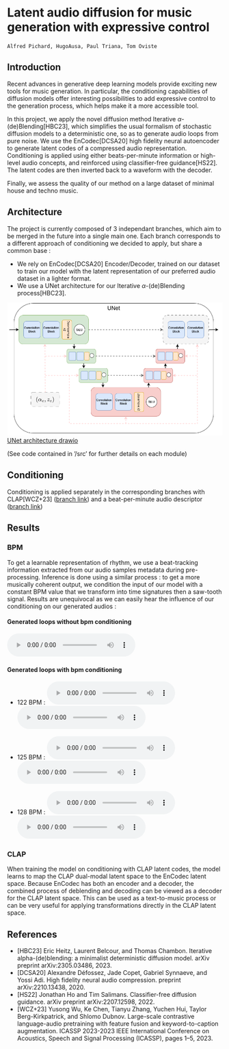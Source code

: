 # Latent audio diffusion for music generation with expressive control
    Alfred Pichard, HugoAusa, Paul Triana, Tom Oviste

## Introduction
Recent advances in generative deep learning models provide exciting new tools for music generation. In particular, the conditioning capabilities of diffusion models offer interesting possibilities to add expressive control to the generation process, which helps make it a more accessible tool. 

In this project, we apply the novel diffusion method Iterative $\alpha$-(de)Blending[HBC23], which simplifies the usual formalism of stochastic diffusion models to a deterministic one, so as to generate audio loops from pure noise. We use the EnCodec[DCSA20] high fidelity neural autoencoder to generate latent codes of a compressed audio representation. Conditioning is applied using either beats-per-minute information or high-level audio concepts, and reinforced using classifier-free guidance[HS22]. The latent codes are then inverted back to a waveform with the decoder. 

Finally, we assess the quality of our method on a large dataset of minimal house and techno music.

## Architecture
The project is currently composed of 3 independant branches, which aim to be merged in the future into a single main one. Each branch corresponds to a different approach of conditioning we decided to apply, but share a common base :
  - We rely on EnCodec[DCSA20] Encoder/Decoder, trained on our dataset to train our model with the latent representation of our preferred audio dataset in a lighter format.
  - We use a UNet architecture for our Iterative $\alpha$-(de)Blending process[HBC23].
  
![UNet architecture png](resources/figures/UNet.png)
[UNet architecture drawio](resources/figures/UNet.drawio)

(See code contained in ’/src’ for further details on each module)

## Conditioning
Conditioning is applied separately in the corresponding branches with CLAP[WCZ+23] ([branch link](https://github.com/AlfredPichard/LADMG/tree/clap)) and a beat-per-minute audio descriptor ([branch link](https://github.com/AlfredPichard/LADMG/tree/bpm_conditioning))

## Results
### BPM
To get a learnable representation of rhythm, we use a beat-tracking information extracted from our audio samples metadata during pre-processing. Inference is done using a similar process : to get a more musically coherent output, we condition the input of our model with a constant BPM value that we transform into time signatures then a saw-tooth signal. Results are unequivocal as we can easily hear the influence of our conditioning on our generated audios :

#### Generated loops without bpm conditioning

<audio src="resources/audios/generated_1_no_bpm.wav" controls title="Title"></audio>

#### Generated loops with bpm conditioning 

- 122 BPM :
<audio src="resources/audios/generated_audio_1_122bpm.wav" controls title="Title"></audio>
<audio src="resources/audios/generated_audio_9_122bpm.wav" controls title="Title"></audio>

- 125 BPM : 
<audio src="resources/audios/generated_audio_3_125bpm.wav" controls title="Title"></audio>
<audio src="resources/audios/generated_audio_6_125bpm.wav" controls title="Title"></audio>

- 128 BPM :
<audio src="resources/audios/generated_audio_4_128bpm.wav" controls title="Title"></audio>
<audio src="resources/audios/generated_audio_5_128bpm.wav" controls title="Title"></audio>

### CLAP
When training the model on conditioning with CLAP latent codes, the model learns to map the CLAP dual-modal latent space to the EnCodec latent space. Because EnCodec has both an encoder and a decoder, the combined process of deblending and decoding can be viewed as a decoder for the CLAP latent space. This can be used as a text-to-music process or can be very useful for applying transformations directly in the CLAP latent space.


## References
 - [HBC23] Eric Heitz, Laurent Belcour, and Thomas Chambon. Iterative alpha-(de)blending: a minimalist deterministic diffusion model. arXiv preprint arXiv:2305.03486, 2023.
 - [DCSA20] Alexandre Défossez, Jade Copet, Gabriel Synnaeve, and Yossi Adi. High fidelity neural audio compression. preprint arXiv:2210.13438, 2020.
 - [HS22] Jonathan Ho and Tim Salimans. Classifier-free diffusion guidance. arXiv preprint arXiv:2207.12598, 2022.
 - [WCZ+23] Yusong Wu, Ke Chen, Tianyu Zhang, Yuchen Hui, Taylor Berg-Kirkpatrick, and Shlomo Dubnov. Large-scale contrastive language-audio pretraining with feature fusion and keyword-to-caption augmentation. ICASSP 2023-2023 IEEE International Conference on Acoustics, Speech and Signal Processing (ICASSP), pages 1–5, 2023.